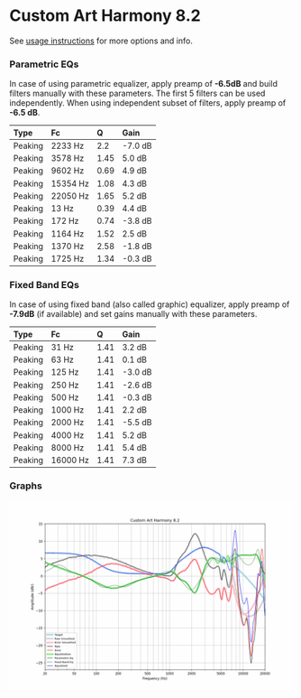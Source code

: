 # Custom Art Harmony 8.2
See [usage instructions](https://github.com/jaakkopasanen/AutoEq#usage) for more options and info.

### Parametric EQs
In case of using parametric equalizer, apply preamp of **-6.5dB** and build filters manually
with these parameters. The first 5 filters can be used independently.
When using independent subset of filters, apply preamp of **-6.5 dB**.

| Type    | Fc       |    Q | Gain    |
|:--------|:---------|:-----|:--------|
| Peaking | 2233 Hz  | 2.2  | -7.0 dB |
| Peaking | 3578 Hz  | 1.45 | 5.0 dB  |
| Peaking | 9602 Hz  | 0.69 | 4.9 dB  |
| Peaking | 15354 Hz | 1.08 | 4.3 dB  |
| Peaking | 22050 Hz | 1.65 | 5.2 dB  |
| Peaking | 13 Hz    | 0.39 | 4.4 dB  |
| Peaking | 172 Hz   | 0.74 | -3.8 dB |
| Peaking | 1164 Hz  | 1.52 | 2.5 dB  |
| Peaking | 1370 Hz  | 2.58 | -1.8 dB |
| Peaking | 1725 Hz  | 1.34 | -0.3 dB |

### Fixed Band EQs
In case of using fixed band (also called graphic) equalizer, apply preamp of **-7.9dB**
(if available) and set gains manually with these parameters.

| Type    | Fc       |    Q | Gain    |
|:--------|:---------|:-----|:--------|
| Peaking | 31 Hz    | 1.41 | 3.2 dB  |
| Peaking | 63 Hz    | 1.41 | 0.1 dB  |
| Peaking | 125 Hz   | 1.41 | -3.0 dB |
| Peaking | 250 Hz   | 1.41 | -2.6 dB |
| Peaking | 500 Hz   | 1.41 | -0.3 dB |
| Peaking | 1000 Hz  | 1.41 | 2.2 dB  |
| Peaking | 2000 Hz  | 1.41 | -5.5 dB |
| Peaking | 4000 Hz  | 1.41 | 5.2 dB  |
| Peaking | 8000 Hz  | 1.41 | 5.4 dB  |
| Peaking | 16000 Hz | 1.41 | 7.3 dB  |

### Graphs
![](./Custom%20Art%20Harmony%208.2.png)